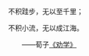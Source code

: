不积跬步，无以至千里；

不积小流，无以成江海。

　　——荀子<a href="<https://hanyu.baidu.com/shici/detail?pid=ce5a1d99f57411e59979c8e0eb15ce01&from=kg0>">《劝学》</a>